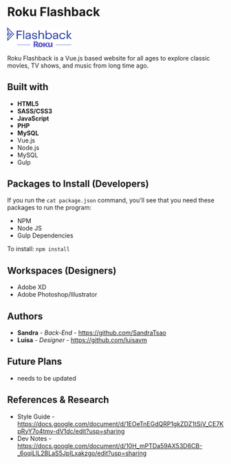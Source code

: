 # Roku Flashback

<img src="/public/images/flashback_logo.svg" width="150">

Roku Flashback is a Vue.js based website for all ages to explore classic movies, TV shows, and music from long time ago.

## Built with
* **HTML5**
* **SASS/CSS3**
* **JavaScript**
* **PHP**
* **MySQL**
* Vue.js
* Node.js
* MySQL
* Gulp


## Packages to Install (Developers)

If you run the `cat package.json` command, you'll see that you need these packages to run the program:

* NPM
* Node JS
* Gulp Dependencies

To install: `npm install`

## Workspaces (Designers)
* Adobe XD
* Adobe Photoshop/Illustrator

## Authors

* **Sandra** - *Back-End* - https://github.com/SandraTsao
* **Luisa** - *Designer* - https://github.com/luisavm

## Future Plans
- needs to be updated

## References & Research
* Style Guide - https://docs.google.com/document/d/1EOeTnEGdQRP1gkZDZ1tSjV_CE7KpRyY7o4tmv-dV1dc/edit?usp=sharing 
* Dev Notes - https://docs.google.com/document/d/10H_mPTDa59AX53D6CB-_6oqiLlL2BLaS5JpILxakzgo/edit?usp=sharing 